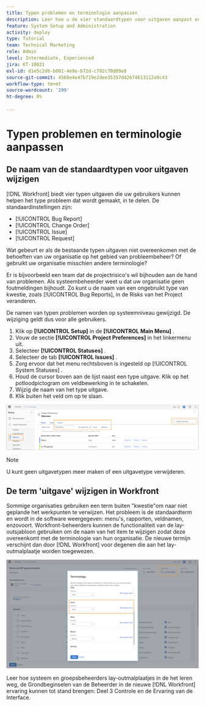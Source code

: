 ```yaml
---
title: Typen problemen en terminologie aanpassen
description: Leer hoe u de vier standaardtypen voor uitgaven aanpast en hernoemt aan de behoeften van uw organisatie.
feature: System Setup and Administration
activity: deploy
type: Tutorial
team: Technical Marketing
role: Admin
level: Intermediate, Experienced
jira: KT-10021
exl-id: d1e5c2d6-b001-4e9e-b72d-c792c70d09e8
source-git-commit: 4568e4e47b719e2dee35357d42674613112a9c43
workflow-type: tm+mt
source-wordcount: '299'
ht-degree: 0%

---
```


# Typen problemen en terminologie aanpassen

## De naam van de standaardtypen voor uitgaven wijzigen

[!DNL Workfront] biedt vier typen uitgaven die uw gebruikers kunnen helpen het type probleem dat wordt gemaakt, in te delen. De standaardinstellingen zijn:

* [!UICONTROL Bug Report]
* [!UICONTROL Change Order]
* [!UICONTROL Issue]
* [!UICONTROL Request]

Wat gebeurt er als de bestaande typen uitgaven niet overeenkomen met de behoeften van uw organisatie op het gebied van probleembeheer? Of gebruikt uw organisatie misschien andere terminologie?

Er is bijvoorbeeld een team dat de projectrisico&#39;s wil bijhouden aan de hand van problemen. Als systeembeheerder weet u dat uw organisatie geen foutmeldingen bijhoudt. Zo kunt u de naam van een ongebruikt type van kwestie, zoals [!UICONTROL Bug Reports], in de Risks van het Project veranderen.

De namen van typen problemen worden op systeemniveau gewijzigd. De wijziging geldt dus voor alle gebruikers.

1. Klik op **[!UICONTROL Setup]** in de **[!UICONTROL Main Menu]** .
1. Vouw de sectie **[!UICONTROL Project Preferences]** in het linkermenu uit.
1. Selecteer **[!UICONTROL Statuses]** .
1. Selecteer de tab **[!UICONTROL Issues]** .
1. Zorg ervoor dat het menu rechtsboven is ingesteld op [!UICONTROL System Statuses] .
1. Houd de cursor boven aan de lijst naast een type uitgave. Klik op het potloodpictogram om veldbewerking in te schakelen.
1. Wijzig de naam van het type uitgave.
1. Klik buiten het veld om op te slaan.

![[!UICONTROL Issues] van de [!UICONTROL Statuses] pagina in [!UICONTROL Setup]](assets/admin-fund-issue-types.png)

>[!NOTE]
>
>U kunt geen uitgavetypen meer maken of een uitgavetype verwijderen.

<!--
learn more URLs
Customize default issue types
-->

## De term &#39;uitgave&#39; wijzigen in Workfront

Sommige organisaties gebruiken een term buiten &quot;kwestie&quot;om naar niet geplande het werkpunten te verwijzen. Het probleem is de standaardterm en wordt in de software weergegeven: menu&#39;s, rapporten, veldnamen, enzovoort.
Workfront-beheerders kunnen de functionaliteit van de lay-outsjabloon gebruiken om de naam van het item te wijzigen zodat deze overeenkomt met de terminologie van hun organisatie. De nieuwe termijn verschijnt dan door [!DNL Workfront] voor degenen die aan het lay-outmalplaatje worden toegewezen.

![[!UICONTROL Terminology] venster met [!UICONTROL Issue] gemarkeerd ](assets/admin-fund-issue-custom-terminology.png)

<!--
paragraph below needs a hyperlink
-->

Leer hoe systeem en groepsbeheerders lay-outmalplaatjes in de het leren weg, de Grondbeginselen van de Beheerder in de nieuwe [!DNL Workfront] ervaring kunnen tot stand brengen: Deel 3 Controle en de Ervaring van de Interface.

<!--
learn more URLs
Create and manage layout templates
-->
